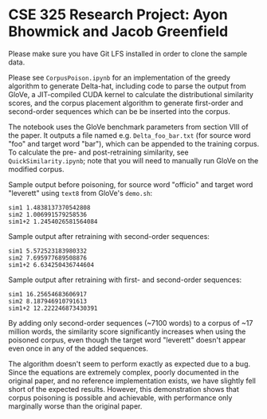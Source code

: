 # CSE 325 Research Project: Ayon Bhowmick and Jacob Greenfield

Please make sure you have Git LFS installed in order to clone the sample data.

Please see `CorpusPoison.ipynb` for an implementation of the greedy algorithm to generate Delta-hat, including code to parse the output from GloVe, a JIT-compiled CUDA kernel to calculate the distributional similarity scores, and the corpus placement algorithm to generate first-order and second-order sequences which can be be inserted into the corpus.

The notebook uses the GloVe benchmark parameters from section VIII of the paper. It outputs a file named e.g. `Delta_foo_bar.txt` (for source word "foo" and target word "bar"), which can be appended to the training corpus. To calculate the pre- and post-retraining similarity, see `QuickSimilarity.ipynb`; note that you will need to manually run GloVe on the modified corpus.

Sample output before poisoning, for source word "officio" and target word "leverett" using `text8` from GloVe's `demo.sh`:

```
sim1 1.4838137370542808
sim2 1.006991579258536
sim1+2 1.2454026581564084
```

Sample output after retraining with second-order sequences:

```
sim1 5.572523183980332
sim2 7.695977689508876
sim1+2 6.634250436744604
```

Sample output after retraining with first- and second-order sequences:

```
sim1 16.25654683606917
sim2 8.187946910791613
sim1+2 12.222246873430391
```

By adding only second-order sequences (~7100 words) to a corpus of ~17 million words, the similarity score significantly increases when using the poisoned corpus, even though the target word "leverett" doesn't appear even once in any of the added sequences.

The algorithm doesn't seem to perform exactly as expected due to a bug. Since the equations are extremely complex, poorly documented in the original paper, and no reference implementation exists, we have slightly fell short of the expected results. However, this demonstration shows that corpus poisoning is possible and achievable, with performance only marginally worse than the original paper.